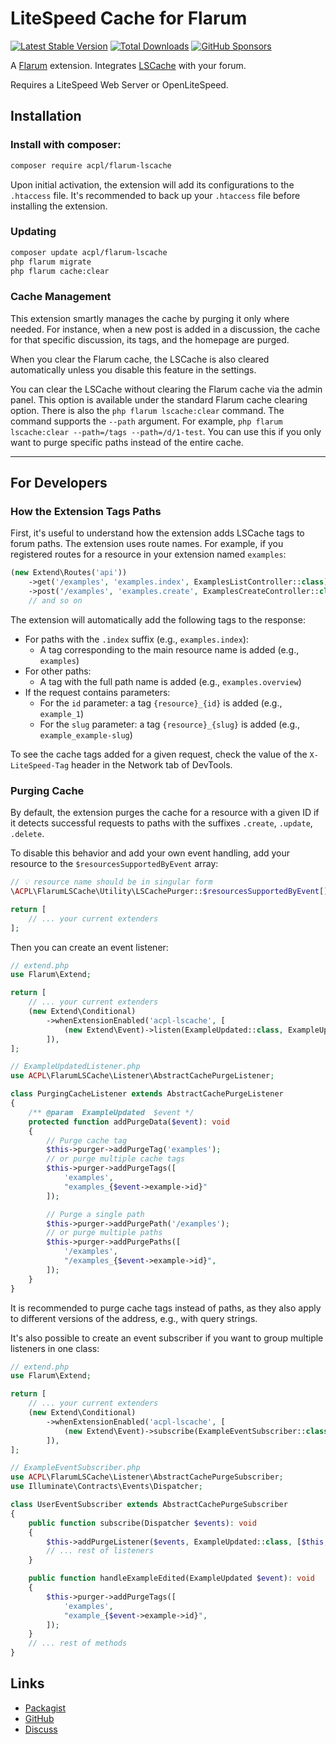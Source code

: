 # LiteSpeed Cache for Flarum


[![Latest Stable Version](https://img.shields.io/packagist/v/acpl/flarum-lscache)](https://packagist.org/packages/acpl/flarum-lscache) [![Total Downloads](https://img.shields.io/packagist/dt/acpl/flarum-lscache.svg)](https://packagist.org/packages/acpl/flarum-lscache) [![GitHub Sponsors](https://img.shields.io/badge/Donate-%E2%9D%A4-%23db61a2.svg?&logo=github&logoColor=white&labelColor=181717)](https://github.com/android-com-pl/flarum-lscache?sponsor=1)

A [Flarum](http://flarum.org) extension. Integrates [LSCache](https://lscache.io/) with your forum.

Requires a LiteSpeed Web Server or OpenLiteSpeed.

## Installation

### Install with composer:

```sh
composer require acpl/flarum-lscache
```

Upon initial activation, the extension will add its configurations to the `.htaccess` file.
It's recommended to back up your `.htaccess` file before installing the extension.

### Updating

```sh
composer update acpl/flarum-lscache
php flarum migrate
php flarum cache:clear
```

### Cache Management

This extension smartly manages the cache by purging it only where needed. For instance, when a new post is added in a discussion, the cache for that specific discussion, its tags, and the homepage are purged.

When you clear the Flarum cache, the LSCache is also cleared automatically unless you disable this feature in the settings.

You can clear the LSCache without clearing the Flarum cache via the admin panel. This option is available under the standard Flarum cache clearing option. There is also the `php flarum lscache:clear` command. The command supports the `--path` argument. For example, `php flarum lscache:clear --path=/tags --path=/d/1-test`. You can use this if you only want to purge specific paths instead of the entire cache.

---

## For Developers

### How the Extension Tags Paths

First, it's useful to understand how the extension adds LSCache tags to forum paths.
The extension uses route names. For example, if you registered routes for a resource in your extension named `examples`:

```php
(new Extend\Routes('api'))
    ->get('/examples', 'examples.index', ExamplesListController::class)
    ->post('/examples', 'examples.create', ExamplesCreateController::class)
    // and so on
```

The extension will automatically add the following tags to the response:
- For paths with the `.index` suffix (e.g., `examples.index`):
  - A tag corresponding to the main resource name is added (e.g., `examples`)
- For other paths:
  - A tag with the full path name is added (e.g., `examples.overview`)
- If the request contains parameters:
  - For the `id` parameter: a tag `{resource}_{id}` is added (e.g., `example_1`)
  - For the `slug` parameter: a tag `{resource}_{slug}` is added (e.g., `example_example-slug`)

To see the cache tags added for a given request, check the value of the `X-LiteSpeed-Tag` header in the Network tab of DevTools.

### Purging Cache

By default, the extension purges the cache for a resource with a given ID if it detects successful requests to paths with the suffixes `.create`, `.update`, `.delete`.

To disable this behavior and add your own event handling, add your resource to the `$resourcesSupportedByEvent` array:

```php
// 💡 resource name should be in singular form
\ACPL\FlarumLSCache\Utility\LSCachePurger::$resourcesSupportedByEvent[] = 'example'

return [
    // ... your current extenders
];
```

Then you can create an event listener:

```php
// extend.php
use Flarum\Extend;

return [
    // ... your current extenders
    (new Extend\Conditional)
        ->whenExtensionEnabled('acpl-lscache', [
            (new Extend\Event)->listen(ExampleUpdated::class, ExampleUpdatedListener::class)
        ]),
];
```

```php
// ExampleUpdatedListener.php
use ACPL\FlarumLSCache\Listener\AbstractCachePurgeListener;

class PurgingCacheListener extends AbstractCachePurgeListener
{
    /** @param  ExampleUpdated  $event */
    protected function addPurgeData($event): void  
    {
        // Purge cache tag
        $this->purger->addPurgeTag('examples');
        // or purge multiple cache tags
        $this->purger->addPurgeTags([
            'examples',
            "examples_{$event->example->id}"
        ]);

        // Purge a single path
        $this->purger->addPurgePath('/examples');
        // or purge multiple paths
        $this->purger->addPurgePaths([
            '/examples',
            "/examples_{$event->example->id}",
        ]);
    }
}
```

It is recommended to purge cache tags instead of paths, as they also apply to different versions of the address, e.g., with query strings.

It's also possible to create an event subscriber if you want to group multiple listeners in one class:

```php
// extend.php
use Flarum\Extend;

return [
    // ... your current extenders
    (new Extend\Conditional)
        ->whenExtensionEnabled('acpl-lscache', [
            (new Extend\Event)->subscribe(ExampleEventSubscriber::class),
        ]),
];
```

```php
// ExampleEventSubscriber.php
use ACPL\FlarumLSCache\Listener\AbstractCachePurgeSubscriber;
use Illuminate\Contracts\Events\Dispatcher;

class UserEventSubscriber extends AbstractCachePurgeSubscriber
{
    public function subscribe(Dispatcher $events): void
    {
        $this->addPurgeListener($events, ExampleUpdated::class, [$this, 'handleExampleUpdated']);
        // ... rest of listeners
    }

    public function handleExampleEdited(ExampleUpdated $event): void
    {
        $this->purger->addPurgeTags([
            'examples',
            "example_{$event->example->id}",
        ]);
    }
    // ... rest of methods
}
```

## Links

- [Packagist](https://packagist.org/packages/acpl/flarum-lscache)
- [GitHub](https://github.com/android-com-pl/flarum-lscache)
- [Discuss](https://discuss.flarum.org/d/29475)

